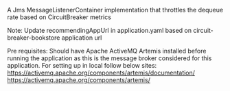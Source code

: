 A Jms MessageListenerContainer implementation that throttles the dequeue rate based on CircuitBreaker metrics

Note: Update recommendingAppUrl in application.yaml based on circuit-breaker-bookstore application url

Pre requisites: Should have Apache ActiveMQ Artemis installed before running the application as this is the message broker 
considered for this application. For setting up in local follow below sites:
https://activemq.apache.org/components/artemis/documentation/
https://activemq.apache.org/components/artemis/
